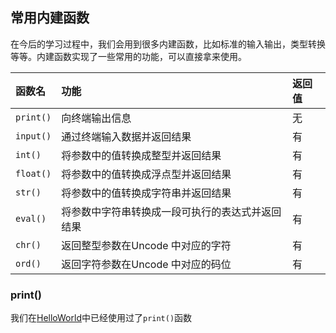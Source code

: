 ## 常用内建函数

在今后的学习过程中，我们会用到很多内建函数，比如标准的输入输出，类型转换等等。内建函数实现了一些常用的功能，可以直接拿来使用。

|函数名|功能|返回值|
|:-------|:---------------------------------------|:-----|
|`print()`|向终端输出信息|无|
|`input()`|通过终端输入数据并返回结果|有|
|`int()`|将参数中的值转换成整型并返回结果|有|
|`float()`|将参数中的值转换成浮点型并返回结果|有|
|`str()`|将参数中的值转换成字符串并返回结果|有|
|`eval()`|将参数中字符串转换成一段可执行的表达式并返回结果|有|
|`chr()`|返回整型参数在Uncode 中对应的字符|有|
|`ord()`|返回字符参数在Uncode 中对应的码位|有|

### print()

我们在[HelloWorld](../02.HelloWorld/HelloWorld.md)中已经使用过了`print()`函数